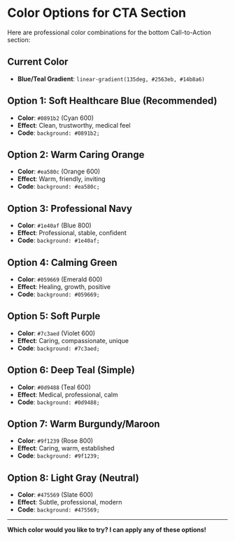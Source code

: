 # Color Options for CTA Section

Here are professional color combinations for the bottom Call-to-Action section:

## Current Color
- **Blue/Teal Gradient**: `linear-gradient(135deg, #2563eb, #14b8a6)`

## Option 1: Soft Healthcare Blue (Recommended)
- **Color**: `#0891b2` (Cyan 600)
- **Effect**: Clean, trustworthy, medical feel
- **Code**: `background: #0891b2;`

## Option 2: Warm Caring Orange
- **Color**: `#ea580c` (Orange 600)
- **Effect**: Warm, friendly, inviting
- **Code**: `background: #ea580c;`

## Option 3: Professional Navy
- **Color**: `#1e40af` (Blue 800)
- **Effect**: Professional, stable, confident
- **Code**: `background: #1e40af;`

## Option 4: Calming Green
- **Color**: `#059669` (Emerald 600)
- **Effect**: Healing, growth, positive
- **Code**: `background: #059669;`

## Option 5: Soft Purple
- **Color**: `#7c3aed` (Violet 600)
- **Effect**: Caring, compassionate, unique
- **Code**: `background: #7c3aed;`

## Option 6: Deep Teal (Simple)
- **Color**: `#0d9488` (Teal 600)
- **Effect**: Medical, professional, calm
- **Code**: `background: #0d9488;`

## Option 7: Warm Burgundy/Maroon
- **Color**: `#9f1239` (Rose 800)
- **Effect**: Caring, warm, established
- **Code**: `background: #9f1239;`

## Option 8: Light Gray (Neutral)
- **Color**: `#475569` (Slate 600)
- **Effect**: Subtle, professional, modern
- **Code**: `background: #475569;`

---

**Which color would you like to try? I can apply any of these options!**

